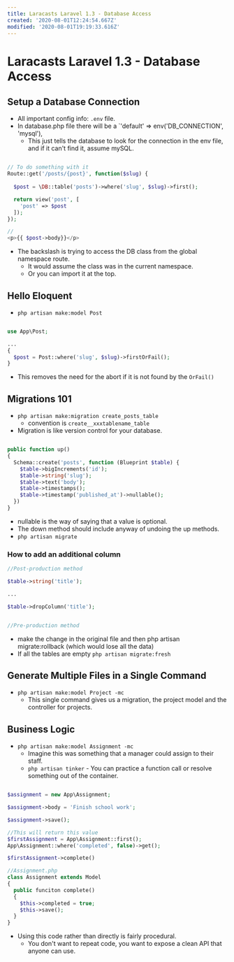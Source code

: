 ```yaml
---
title: Laracasts Laravel 1.3 - Database Access
created: '2020-08-01T12:24:54.667Z'
modified: '2020-08-01T19:19:33.616Z'
---
```


# Laracasts Laravel 1.3 - Database Access

## Setup a Database Connection

* All important config info: `.env` file.
* In database.php file there will be a `'default' => env('DB_CONNECTION', 'mysql'),
  * This just tells the database to look for the connection in the env file, and if it can't find it, assume mySQL.

```php

// To do something with it
Route::get('/posts/{post}', function($slug) {
  
  $post = \DB::table('posts')->where('slug', $slug)->first();

  return view('post', [
    'post' => $post
  ]);
});

//
<p>{{ $post->body}}</p>

```
* The backslash is trying to access the DB class from the global namespace route.
  * It would assume the class was in the current namespace.
  * Or you can import it at the top.

## Hello Eloquent

* `php artisan make:model Post`

```php

use App\Post;

...
{
  $post = Post::where('slug', $slug)->firstOrFail();
}

```
* This removes the need for the abort if it is not found by the `OrFail()`

## Migrations 101

* `php artisan make:migration create_posts_table`
  * convention is `create__xxxtablename_table`
* Migration is like version control for your database.

```php

public function up()
{
  Schema::create('posts', function (Blueprint $table) {
    $table->bigIncrements('id');
    $table->string('slug');
    $table->text('body');
    $table->timestamps();
    $table->timestamp('published_at')->nullable();
  })
}

```
* nullable is the way of saying that a value is optional.
* The down method should include anyway of undoing the up methods.
* `php artisan migrate`

### How to add an additional column

```php
//Post-production method

$table->string('title');

...

$table->dropColumn('title');


//Pre-production method


```
* make the change in the original file and then php artisan migrate:rollback (which would lose all the data)
* If all the tables are empty `php artisan migrate:fresh`

## Generate Multiple Files in a Single Command

* `php artisan make:model Project -mc`
  * This single command gives us a migration, the project model and the controller for projects.

## Business Logic

* `php artisan make:model Assignment -mc`
  * Imagine this was something that a manager could assign to their staff.
  * `php artisan tinker` - You can practice a function call or resolve something out of the container.


```php

$assignment = new App\Assignment;

$assignment->body = 'Finish school work';

$assignment->save();

//This will return this value
$firstAssignment = App\Assignment::first(); 
App\Assignment::where('completed', false)->get();

$firstAssignment->complete()

//Assignment.php
class Assignment extends Model
{
  public funciton complete()
  {
    $this->completed = true;
    $this->save();
  }
}

```
* Using this code rather than directly is fairly procedural.
  * You don't want to repeat code, you want to expose a clean API that anyone can use.

